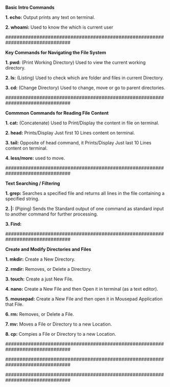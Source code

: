 **Basic Intro Commands**

**1. echo:** Output prints any text on terminal.

**2. whoami:** Used to know the which is current user

###############################################################################

**Key Commands for Navigating the File System**

**1. pwd:** (Print Working Directory) Used to view the current working directory.

**2. ls:** (Listing) Used to check which are folder and files in current Directory.

**3. cd:** (Change Directory) Used to change, move or go to parent directories. 

###############################################################################

**Commmon Commands for Reading File Content**

**1. cat:** (Concatenate) Used to Print/Display the content in file on terminal.

**2. head:** Prints/Display Just first 10 Lines content on terminal.

**3. tail:** Opposite of head command, it Prints/Display Just last 10 Lines content on terminal.

**4. less/more:** used to move.

###############################################################################

**Text Searching / Filtering**

**1. grep:** Searches a specified file and returns all lines in the file containing a specified string.

**2. |:** (Piping) Sends the Standard output of one command as standard input to another command for further processing.

**3. Find:** 

###############################################################################

**Create and Modify Directories and Files**

**1. mkdir:** Create a New Directory.

**2. rmdir:** Removes, or Delete a Directory.

**3. touch:** Create a just New File. 

**4. nano:** Create a New File and then Open it in terminal (as a text editor). 

**5. mousepad:** Create a New File and then open it in Mousepad Application that File.

**6. rm:** Removes, or Delete a File.

**7. mv:** Moves a File or Directory to a new Location.

**8. cp:** Compies a File or Directory to a new Location.







###############################################################################







###############################################################################





###############################################################################





